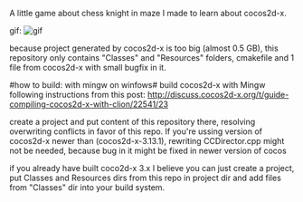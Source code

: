 A little game about chess knight in maze I made to learn about cocos2d-x.

gif: ![gif](https://i.imgur.com/jc3q8CU.gif)

because project generated by cocos2d-x is too big (almost 0.5 GB), this repository only contains "Classes" and "Resources" folders, cmakefile and 1 file from cocos2d-x with small bugfix in it.

#how to build: with mingw on winfows#
build cocos2d-x with Mingw following instructions from this post:
http://discuss.cocos2d-x.org/t/guide-compiling-cocos2d-x-with-clion/22541/23

create a project and put content of this repository there, resolving overwriting conflicts in favor of this repo. If you're ussing version of cocos2d-x newer than (cocos2d-x-3.13.1), rewriting CCDirector.cpp might not be needed, because bug in it might be fixed in newer version of cocos

if you already have built coco2d-x 3.x I believe you can just create a project, put Classes and Resources dirs from this repo in project dir and add files from "Classes" dir into your build system.
